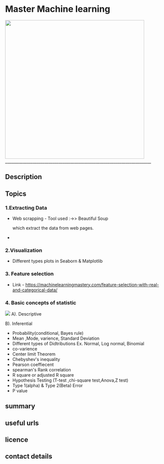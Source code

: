 # Master Machine learning
<img src="https://github.com/Niketkumardheeryan/Hands-on-ML-Basic-to-Advance-/blob/master/ml%20img.jpg" width="450" height="450">
__________________________________________________________________________


## Description
## Topics
 ### 1.Extracting  Data
  * Web scrapping -  Tool used :->> Beautiful Soup
  
    which extract the data from web pages.
  * 
 ### 2.Visualization 
 * Different types plots in  Seaborn & Matplotlib 
 ### 3. Feature selection 
  * Link - https://machinelearningmastery.com/feature-selection-with-real-and-categorical-data/
 ### 4. Basic concepts of statistic
 <img src="https://github.com/Niketkumardheeryan/Hands-on-ML-Basic-to-Advance-/blob/master/download%20statistics.jpg">
  A). Descriptive 
  
  B). Inferential 
  * Probability(conditional, Bayes rule)
 * Mean ,Mode, varience, Standard Deviation
 * Different types of Didtributions Ex. Normal, Log normal, Binomial 
 * co-varience
 * Center limit Theorem
 * Chebyshev's inequality
 * Pearson coeffiecent
 * spearman's Rank correlation
 * R square or adjusted R square
 * Hypothesis Testing (T-test ,chi-square test,Anova,Z test)
 *  Type 1(alpha) & Type 2(Beta) Error
 * P value
  
    
## summary 
## useful urls
## licence
## contact details
